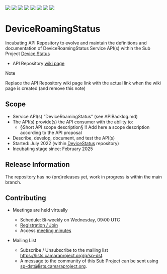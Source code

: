 <a href="https://github.com/camaraproject/DeviceRoamingStatus/commits/" title="Last Commit"><img src="https://img.shields.io/github/last-commit/camaraproject/DeviceRoamingStatus?style=plastic"></a>
<a href="https://github.com/camaraproject/DeviceRoamingStatus/issues" title="Open Issues"><img src="https://img.shields.io/github/issues/camaraproject/DeviceRoamingStatus?style=plastic"></a>
<a href="https://github.com/camaraproject/DeviceRoamingStatus/pulls" title="Open Pull Requests"><img src="https://img.shields.io/github/issues-pr/camaraproject/DeviceRoamingStatus?style=plastic"></a>
<a href="https://github.com/camaraproject/DeviceRoamingStatus/graphs/contributors" title="Contributors"><img src="https://img.shields.io/github/contributors/camaraproject/DeviceRoamingStatus?style=plastic"></a>
<a href="https://github.com/camaraproject/DeviceRoamingStatus" title="Repo Size"><img src="https://img.shields.io/github/repo-size/camaraproject/DeviceRoamingStatus?style=plastic"></a>
<a href="https://github.com/camaraproject/DeviceRoamingStatus/blob/main/LICENSE" title="License"><img src="https://img.shields.io/badge/License-Apache%202.0-green.svg?style=plastic"></a>
<a href="https://github.com/camaraproject/DeviceRoamingStatus/releases/latest" title="Latest Release"><img src="https://img.shields.io/github/release/camaraproject/DeviceRoamingStatus?style=plastic"></a>
<a href="https://github.com/camaraproject/Governance/blob/main/ProjectStructureAndRoles.md" title="Incubating API Repository"><img src="https://img.shields.io/badge/Incubating%20API%20Repository-green?style=plastic"></a>

# DeviceRoamingStatus

Incubating API Repository to evolve and maintain the definitions and documentation of DeviceRoamingStatus Service API(s) within the Sub Project [Device Status](https://lf-camaraproject.atlassian.net/wiki/x/6wApBQ)

* API Repository [wiki page](https://lf-camaraproject.atlassian.net/wiki/spaces/CAM/overview?mode=global)
> [!NOTE]
> Replace the API Repository wiki page link with the actual link when the wiki page is created (and remove this note)

## Scope

* Service API(s) “DeviceRoamingStatus” (see APIBacklog.md) 
* The API(s) provide(s) the API consumer with the ability to:  
  * §Short API scope description§ !! Add here a scope description according to the API proposal
* Describe, develop, document, and test the API(s)
* Started: July 2022 (within [DeviceStatus](https://github.com/camaraproject/DeviceStatus) repository)
* Incubating stage since: February 2025

## Release Information

The repository has no (pre)releases yet, work in progress is within the main branch.
<!-- Optional: an explicit listing of the latest (pre-)release with additional information, e.g. links to the API definitions -->
<!-- In addition use/uncomment one or multiple the following alternative options when becoming applicable -->
<!-- Pre-releases of this sub project are available in https://github.com/camaraproject/DeviceRoamingStatus/releases -->
<!-- The latest public release is available here: https://github.com/camaraproject/DeviceRoamingStatus/releases/latest -->
<!-- For changes see [CHANGELOG.md](https://github.com/camaraproject/DeviceRoamingStatus/blob/main/CHANGELOG.md) -->

## Contributing

* Meetings are held virtually <!-- for new, independent Sandbox API repositories request a meeting link from the LF admin team or replace the information with the existing meeting information of the Sub Project -->

  * Schedule: Bi-weekly on Wednesday, 09:00 UTC
  * [Registration / Join](https://zoom-lfx.platform.linuxfoundation.org/meeting/93413850406?password=3aeb0f1b-d9f9-42c5-91d8-3d2b20421ef1)
  * Access [meeting minutes](https://lf-camaraproject.atlassian.net/wiki/x/fzLe)

* Mailing List
  <!-- Note: the `mailinglistname` is either already existing (for API Repositories within a Sub Projects) or will be created by the CAMARA Admin Team. -->
  * Subscribe / Unsubscribe to the mailing list <https://lists.camaraproject.org/g/sp-dst>.
  * A message to the community of this Sub Project can be sent using <sp-dst@lists.camaraproject.org>.
